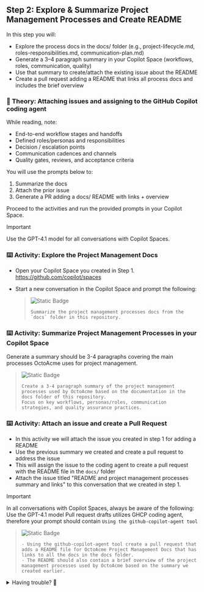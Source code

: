 ## Step 2: Explore & Summarize Project Management Processes and Create README

In this step you will:

- Explore the process docs in the docs/ folder (e.g., project-lifecycle.md, roles-responsibilities.md, communication-plan.md)
- Generate a 3–4 paragraph summary in your Copilot Space (workflows, roles, communication, quality)
- Use that summary to create/attach the existing issue about the README
- Create a pull request adding a README that links all process docs and includes the brief overview

### 📖 Theory: Attaching issues and assigning to the GitHub Copilot coding agent

While reading, note:

- End-to-end workflow stages and handoffs
- Defined roles/personas and responsibilities
- Decision / escalation points
- Communication cadences and channels
- Quality gates, reviews, and acceptance criteria

You will use the prompts below to:

1. Summarize the docs
2. Attach the prior issue
3. Generate a PR adding a docs/ README with links + overview

Proceed to the activities and run the provided prompts in your Copilot Space.

> [!IMPORTANT]
> Use the GPT-4.1 model for all conversations with Copilot Spaces.

### ⌨️ Activity: Explore the Project Management Docs

- Open your Copilot Space you created in Step 1. https://github.com/copilot/spaces
- Start a new conversation in the Copilot Space and prompt the following:
  
   > ![Static Badge](https://img.shields.io/badge/-Prompt-text?style=social&logo=github%20copilot)
   >
   > ```prompt
   > Summarize the project management processes docs from the `docs` folder in this repository.
   > ```

### ⌨️ Activity: Summarize Project Management Processes in your Copilot Space

Generate a summary should be 3-4 paragraphs covering the main processes OctoAcme uses for project management.

   > ![Static Badge](https://img.shields.io/badge/-Prompt-text?style=social&logo=github%20copilot)
   >
   > ```prompt
   > Create a 3-4 paragraph summary of the project management processes used by OctoAcme based on the documentation in the docs folder of this repository.
   > Focus on key workflows, personas/roles, communication strategies, and quality assurance practices.
   > ```

<!-- image place holder -->

### ⌨️ Activity: Attach an issue and create a Pull Request

- In this activity we will attach the issue you created in step 1 for adding a README
- Use the previous summary we created and create a pull request to address the issue
- This will assign the issue to the coding agent to create a pull request with the README file in the `docs/` folder
- Attach the issue titled "README and project management processes summary and links" to this conversation that we created in step 1.

> [!IMPORTANT]
> In all conversations with Copilot Spaces, always be aware of the following:
> Use the GPT-4.1 model
> Pull request drafts utilizes GHCP coding agent, therefore your prompt should contain `Using the github-copilot-agent tool`

<!-- image place holder -->

   > ![Static Badge](https://img.shields.io/badge/-Prompt-text?style=social&logo=github%20copilot)
   >
   > ```prompt
   > - Using the github-copilot-agent tool create a pull request that adds a README file for OctoAcme Project Management Docs that has links to all the docs in the docs folder.
   > - The README should also contain a brief overview of the project management processes used by OctoAcme based on the summary we created earlier.
   > ```

<details>
<summary>Having trouble? 🤷</summary><br/>

- Look for files like `project-lifecycle.md`, `roles-responsibilities.md`, `communication-plan.md` in the docs folder
- Focus on understanding the overall workflow rather than memorizing every detail
- If using Copilot, try asking: "Summarize the project management processes in the docs folder"

</details>

